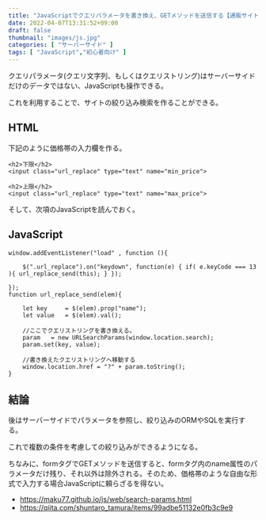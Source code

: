 ```yaml
---
title: "JavaScriptでクエリパラメータを書き換え、GETメソッドを送信する【通販サイトなどの絞り込み検索に有効】"
date: 2022-04-07T13:31:52+09:00
draft: false
thumbnail: "images/js.jpg"
categories: [ "サーバーサイド" ]
tags: [ "JavaScript","初心者向け" ]
---
```


クエリパラメータ(クエリ文字列、もしくはクエリストリング)はサーバーサイドだけのデータではない、JavaScriptも操作できる。

これを利用することで、サイトの絞り込み検索を作ることができる。

## HTML


下記のように価格帯の入力欄を作る。

    <h2>下限</h2>
    <input class="url_replace" type="text" name="min_price">
    
    <h2>上限</h2>
    <input class="url_replace" type="text" name="max_price">

そして、次項のJavaScriptを読んでおく。

## JavaScript

    window.addEventListener("load" , function (){
    
        $(".url_replace").on("keydown", function(e) { if( e.keyCode === 13 ){ url_replace_send(this); } });
    
    });
    function url_replace_send(elem){
    
        let key     = $(elem).prop("name");
        let value   = $(elem).val();
    
        //ここでクエリストリングを書き換える。
        param   = new URLSearchParams(window.location.search);
        param.set(key, value);
    
        //書き換えたクエリストリングへ移動する
        window.location.href = "?" + param.toString();
    }


## 結論

後はサーバーサイドでパラメータを参照し、絞り込みのORMやSQLを実行する。

これで複数の条件を考慮しての絞り込みができるようになる。

ちなみに、formタグでGETメソッドを送信すると、formタグ内のname属性のパラメータだけ残り、それ以外は除外される。そのため、価格帯のような自由な形式で入力する場合JavaScriptに頼らざるを得ない。


- https://maku77.github.io/js/web/search-params.html
- https://qiita.com/shuntaro_tamura/items/99adbe51132e0fb3c9e9


